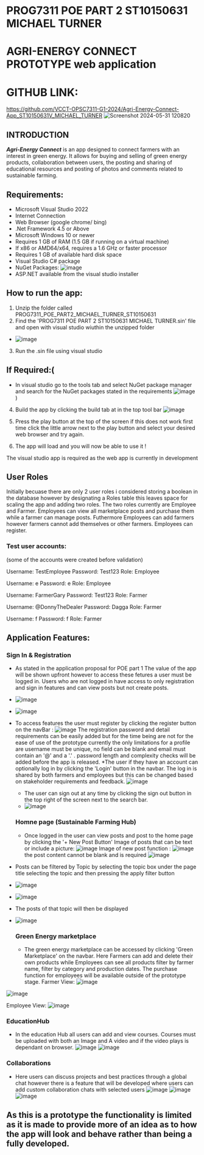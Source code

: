 # PROG7311 POE PART 2 ST10150631 MICHAEL TURNER
# AGRI-ENERGY CONNECT PROTOTYPE web application 
# GITHUB LINK:
https://github.com/VCCT-OPSC7311-G1-2024/Agri-Energy-Connect-App_ST10150631V_MICHAEL_TURNER
![Screenshot 2024-05-31 120820](https://github.com/ST10150631/Agri-Energy-Connect-App/assets/101188233/ef9c6ecd-a753-4222-9e78-8b5469a0414e)

## INTRODUCTION 
***Agri-Energy Connect*** is an app designed to connect farmers with an interest in green energy. It allows for buying and selling of green energy products, collaboration between users, the posting and sharing of educational resources and posting of photos and comments related to sustainable farming.

## Requirements:
* Microsoft Visual Studio 2022
* Internet Connection
* Web Browser (google chrome/ bing)
* .Net Framework 4.5 or Above
* Microsoft Windows 10 or newer
* Requires 1 GB of RAM (1.5 GB if running on a virtual machine)
* If x86 or AMD64/x64, requires a 1.6 GHz or faster processor
* Requires 1 GB of available hard disk space
* Visual Studio C# package
* NuGet Packages:
 ![image](https://github.com/ST10150631/Agri-Energy-Connect-App/assets/101188233/34e04dcd-c5a6-43d7-9244-02441a9783ff)
* ASP.NET available from the visual studio installer

## How to run the app:
1. Unzip the folder called PROG7311_POE_PART2_MICHAEL_TURNER_ST10150631
2. Find the 'PROG7311 POE PART 2 ST10150631 MICHAEL TURNER.sin' file and open with visual studio wiuthin the unzipped folder
* ![image](https://github.com/ST10150631/Agri-Energy-Connect-App/assets/101188233/c597fa22-f767-43ca-a9a5-16be277ddf06)
3. Run the .sin file using visual studio
  
## If Required:(
* In visual studio go to the tools tab and select NuGet package manager and search for the NuGet packages stated in the requirements
 ![image](https://github.com/ST10150631/Agri-Energy-Connect-App/assets/101188233/77ab00cb-0c06-4ec0-9715-a4d367ec4fbc)
)
4. Build the app by clicking the build tab at in the top tool bar
  ![image](https://github.com/ST10150631/Agri-Energy-Connect-App/assets/101188233/51d8800b-ef16-43e5-88ac-76a3fcc416e1)

5. Press the play button at the top of the screen if this does not work first time click the little arrow next to the play button and select your desired web browser and try again.
6. The app will load and you will now be able to use it !

The visual studio app is required as the web app is currently in development 

## User Roles 
Initially becuase there are only 2 user roles i considered storing a boolean in the database however by designating a Roles table this leaves space for scaling the app and adding two roles. 
The two roles currently are Employee and Farmer.
Employees can view all marketplace posts and purchase them while a farmer can manage posts.
Futhermore Employees can add farmers however farmers cannot add themselves or other farmers.
Employees can register.
### Test user accounts: 
(some of the accounts were created before validation)

Username: TestEmployee
Password: Test123
Role: Employee

Username: e
Password: e
Role: Employee

Username: FarmerGary
Password: Test123
Role: Farmer

Username: @DonnyTheDealer
Password: Dagga
Role: Farmer

Username: f
Password: f
Role: Farmer

## Application Features:

### Sign In & Registration 
* As stated in the application proposal for POE part 1 The value of the app will be shown upfront however to access these fetures a user must be logged in. Users who are not logged in have access to only registration and sign in features and can view posts but not create posts.
* ![image](https://github.com/ST10150631/Agri-Energy-Connect-App/assets/101188233/307534d9-4612-48ce-a875-2953fdd69b67)

* ![image](https://github.com/ST10150631/Agri-Energy-Connect-App/assets/101188233/dcdd8620-1209-4de0-941f-f0635a988d8a)

* To access features the user must register by clicking the register button on the navBar :
   ![image](https://github.com/ST10150631/Agri-Energy-Connect-App/assets/101188233/304e8f66-d6a9-406b-bcad-8b8794528902)
  The registration password and detail requirements can be easily added but for the time being are not for the ease of use of the prototype currently the only limitations for a profile are username must be unique, no field can be blank and email must contain an '@' and a '.' .
  password length and complexity checks will be added before the app is released.
  *The user if they have an account can optionally log in by clicking the 'Login' button in the navbar. The log in is shared by both farmers and employees but this can be changed based on stakeholder requirements and feedback.
  ![image](https://github.com/ST10150631/Agri-Energy-Connect-App/assets/101188233/54eeee17-fbcd-4432-85cf-3de86645e22e)
  * The user can sign out at any time by clicking the sign out button in the top right of the screen next to the search bar.
  * ![image](https://github.com/ST10150631/Agri-Energy-Connect-App/assets/101188233/a5d94d9d-6d0e-41c9-a4b7-f913725f43b9)


  ### Homne page (Sustainable Farming Hub)
  * Once logged in the user can view posts and post to the home page by clicking the '+ New Post Button'
    Image of posts that can be text or include a picture:
    ![image](https://github.com/ST10150631/Agri-Energy-Connect-App/assets/101188233/fcffe611-1a98-448d-9be3-0eb2b99b33ab)
    Image of new post function :
    ![image](https://github.com/ST10150631/Agri-Energy-Connect-App/assets/101188233/cda704ec-06e8-430b-ba1a-3ede51718929)
    the post content cannot be blank and is required 
![image](https://github.com/ST10150631/Agri-Energy-Connect-App/assets/101188233/8c34b13b-629d-4652-8445-536f342de253)
* Posts can be filtered by Topic by selecting the topic box under the page title selecting the topic and then pressing the apply filter button
* ![image](https://github.com/ST10150631/Agri-Energy-Connect-App/assets/101188233/2ef6ec07-4774-4d07-a3b5-2eef47efef73)
* ![image](https://github.com/ST10150631/Agri-Energy-Connect-App/assets/101188233/f9014a19-7904-435f-942f-c2094b21e568)
* The posts of that topic will then be displayed
* ![image](https://github.com/ST10150631/Agri-Energy-Connect-App/assets/101188233/7b45b13b-9a3b-4279-a357-97322d6ec345)

  ### Green Energy marketplace
  * The green energy marketplace can be accessed by clicking 'Green Marketplace' on the navbar. Here Farmers can add and delete their own products while Employees can see all products filter by farmer name, filter by category and production dates. The purchase function for employees will be available outside of the prototype stage.
    Farmer View: 
![image](https://github.com/ST10150631/Agri-Energy-Connect-App/assets/101188233/d9346753-f55e-400e-8d7b-f51341e5da58)

![image](https://github.com/ST10150631/Agri-Energy-Connect-App/assets/101188233/1fd31510-cd3d-4824-8565-a36ace40528b)

Employee View: 
![image](https://github.com/VCCT-OPSC7311-G1-2024/Agri-Energy-Connect-App_ST10150631V_MICHAEL_TURNER/assets/101188233/3c9e41c9-6727-41fa-8486-5f65f9a0da8c)



### EducationHub 
* In the education Hub all users can add and  view courses. Courses must be uploaded with both an Image and A video and if the video plays is dependant on browser.
  ![image](https://github.com/ST10150631/Agri-Energy-Connect-App/assets/101188233/34e4abd2-c3ff-4619-a8f8-64f0676f9aed)
![image](https://github.com/ST10150631/Agri-Energy-Connect-App/assets/101188233/3293f82a-faa1-4240-a957-88ab52d291e6)

### Collaborations 
* Here users can discuss projects and best practices through a global chat however there is a feature that will be developed where users can add custom collaboration chats with selected users 
![image](https://github.com/ST10150631/Agri-Energy-Connect-App/assets/101188233/705b6dfc-d594-4dd7-8d5f-c639485ce0b3)
![image](https://github.com/ST10150631/Agri-Energy-Connect-App/assets/101188233/0380728c-3b56-41d8-a785-85166b2d2b76)
![image](https://github.com/ST10150631/Agri-Energy-Connect-App/assets/101188233/282ea1ed-6b35-4d9c-8953-45c3b0a464be)

## As this is a prototype the functionality is limited as it is made to provide more of an idea as to how the app will look and behave rather than being a fully developed.






    

  



